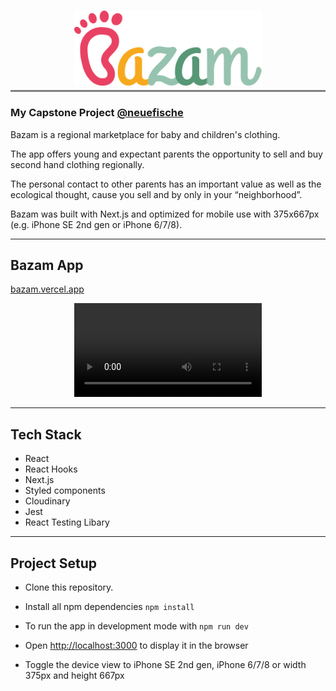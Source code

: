 <h1 style="border-bottom: 3px solid grey" align="center" >
<a href="https://bazam.vercel.app" >
<img src="./public/Logo_Bazam.png" width="300" /></a ></h1>

### My Capstone Project [@neuefische](https://www.neuefische.de/)

Bazam is a regional marketplace for baby and children's clothing.

The app offers young and expectant parents the opportunity to sell and buy second hand clothing regionally.

The personal contact to other parents has an important value as well as the ecological thought, cause you sell and by only in your “neighborhood”.

Bazam was built with Next.js and optimized for mobile use with 375x667px (e.g. iPhone SE 2nd gen or iPhone 6/7/8).

<hr />

## Bazam App

[bazam.vercel.app](https://bazam.vercel.app)

<div align="center">
<video width="300" auto-play loop>
<source src="./public/images/eugen_moser.mov">
</video>
</div>

<!-- ![gif](/public/images/eugen_moser.gif)

![video](/public/images/eugen_moser.mov) -->

<hr />

## **Tech Stack**

- React
- React Hooks
- Next.js
- Styled components
- Cloudinary
- Jest
- React Testing Libary

<hr />

## **Project Setup**

- Clone this repository.
- Install all npm dependencies
  `npm install`
- To run the app in development mode with `npm run dev`

- Open [http://localhost:3000](http://localhost:3000/) to display it in the browser
- Toggle the device view to iPhone SE 2nd gen, iPhone 6/7/8 or width 375px and height 667px
